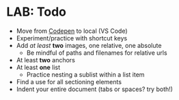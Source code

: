# LAB: Todo

- Move from [Codepen](http://codepen.io) to local (VS Code)
- Experiment/practice with shortcut keys
- Add _at least_ **two** images, one relative, one absolute
	- Be mindful of paths and filenames for relative urls
- At least **two** anchors
- At least **one** list
	- Practice nesting a sublist within a list item
- Find a use for all sectioning elements
- Indent your entire document (tabs or spaces? try both!)